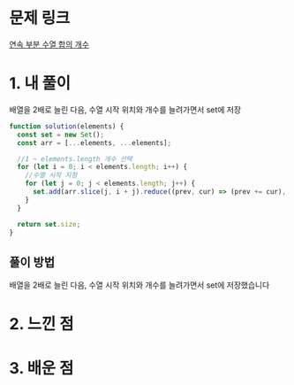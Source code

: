 # 문제 링크

[연속 부분 수열 합의 개수](https://school.programmers.co.kr/learn/courses/30/lessons/131701)

# 1. 내 풀이

배열을 2배로 늘린 다음, 수열 시작 위치와 개수를 늘려가면서 set에 저장

```js
function solution(elements) {
  const set = new Set();
  const arr = [...elements, ...elements];

  //1 ~ elements.length 개수 선택
  for (let i = 0; i < elements.length; i++) {
    //수열 시작 지점
    for (let j = 0; j < elements.length; j++) {
      set.add(arr.slice(j, i + j).reduce((prev, cur) => (prev += cur), 0));
    }
  }

  return set.size;
}
```

## 풀이 방법

배열을 2배로 늘린 다음, 수열 시작 위치와 개수를 늘려가면서 set에 저장했습니다

# 2. 느낀 점

# 3. 배운 점
